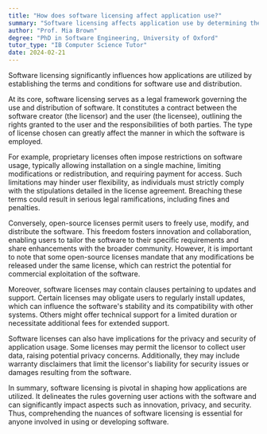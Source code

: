 ```yaml
---
title: "How does software licensing affect application use?"
summary: "Software licensing affects application use by determining the terms and conditions of the software's usage and distribution."
author: "Prof. Mia Brown"
degree: "PhD in Software Engineering, University of Oxford"
tutor_type: "IB Computer Science Tutor"
date: 2024-02-21
---
```


Software licensing significantly influences how applications are utilized by establishing the terms and conditions for software use and distribution.

At its core, software licensing serves as a legal framework governing the use and distribution of software. It constitutes a contract between the software creator (the licensor) and the user (the licensee), outlining the rights granted to the user and the responsibilities of both parties. The type of license chosen can greatly affect the manner in which the software is employed.

For example, proprietary licenses often impose restrictions on software usage, typically allowing installation on a single machine, limiting modifications or redistribution, and requiring payment for access. Such limitations may hinder user flexibility, as individuals must strictly comply with the stipulations detailed in the license agreement. Breaching these terms could result in serious legal ramifications, including fines and penalties.

Conversely, open-source licenses permit users to freely use, modify, and distribute the software. This freedom fosters innovation and collaboration, enabling users to tailor the software to their specific requirements and share enhancements with the broader community. However, it is important to note that some open-source licenses mandate that any modifications be released under the same license, which can restrict the potential for commercial exploitation of the software.

Moreover, software licenses may contain clauses pertaining to updates and support. Certain licenses may obligate users to regularly install updates, which can influence the software's stability and its compatibility with other systems. Others might offer technical support for a limited duration or necessitate additional fees for extended support.

Software licenses can also have implications for the privacy and security of application usage. Some licenses may permit the licensor to collect user data, raising potential privacy concerns. Additionally, they may include warranty disclaimers that limit the licensor's liability for security issues or damages resulting from the software.

In summary, software licensing is pivotal in shaping how applications are utilized. It delineates the rules governing user actions with the software and can significantly impact aspects such as innovation, privacy, and security. Thus, comprehending the nuances of software licensing is essential for anyone involved in using or developing software.
    